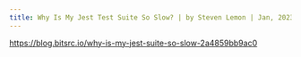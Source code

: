 ```yaml
---
title: Why Is My Jest Test Suite So Slow? | by Steven Lemon | Jan, 2023 | Bits and Pieces
---
```


https://blog.bitsrc.io/why-is-my-jest-suite-so-slow-2a4859bb9ac0

